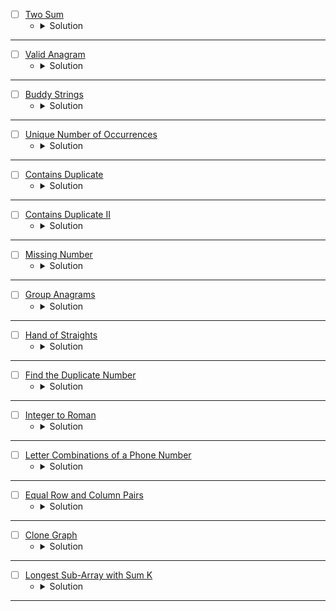 * [ ] [Two Sum](https://leetcode.com/problems/two-sum/description/)
    * <details>
        <summary> Solution </summary>

        ```c++
            class Solution {
            public:
                vector<int> twoSum(vector<int>& nums, int target) {
                    int n = nums.size();
                    vector<int> res;
                    unordered_map<int, int> mp;
                    for(int i = 0; i < n;i++){
                        if(mp.count(target - nums[i]) == 1) {
                            res = {mp[target - nums[i]], i};
                            break;
                        }
                        mp[nums[i]] = i;
                    }
                    return res;
                }
            };
        
    </details>

---



* [ ] [Valid Anagram](https://leetcode.com/problems/valid-anagram/description/)
    * <details>
        <summary> Solution </summary>

        ```c++
            class Solution {
            public:
                bool isAnagram(string s, string t) {
                    unordered_map<char, int>mp;
                    for(auto &ch: s) mp[ch]++;
                    for(auto &ch: t) {
                        mp[ch]--;
                        if(mp[ch] == 0) mp.erase(ch);
                    }
                    return mp.empty();
                }
            };
        
    </details>

---



* [ ] [Buddy Strings](https://leetcode.com/problems/buddy-strings/description/)
    * <details>
        <summary> Solution </summary>

        ```c++
            class Solution {
            public:
                bool buddyStrings(string s, string goal) {
                    int n = s.size(), m = goal.size();
                    if(n != m) 
                        return false;
                    vector<int> indexs;
                    unordered_map<char, int> frq;
                    bool same = false;
                    int dif = 0;
                    for(int i = 0; i < n;i++) {
                        frq[s[i]]++;
                        if(frq[s[i]] > 1) same = true;
                        if(s[i] != goal[i]) {
                            ++dif;
                            indexs.push_back(i);
                        }
                    }
                    if(dif != 2 && dif != 0) return false;
                    else if(dif == 0 && same == true) return true;
                    else if(dif == 0) return false;
                    swap(s[indexs[0]], s[indexs[1]]);
                    return s == goal;
                }
            };
        
    </details>

---



* [ ] [Unique Number of Occurrences](https://leetcode.com/problems/unique-number-of-occurrences/description/)
    * <details>
        <summary> Solution </summary>

        ```c++
            class Solution {
            public:
                bool uniqueOccurrences(vector<int>& arr) {
                    unordered_map<int,int>mp;
                    int frq[1002]{0};
                    for(auto &it: arr)mp[it]++;
                    for(auto &it: mp){
                        if(frq[it.second] >= 1)return false;
                        frq[it.second]++;
                    }
                    return true;
                }
            };
        
    </details>

---




* [ ] [Contains Duplicate](https://leetcode.com/problems/contains-duplicate/description/)
    * <details>
        <summary> Solution </summary>

        ```c++
            class Solution {
            public:
                bool containsDuplicate(vector<int>& nums) {
                    unordered_map<int,int>mp;
                    for(auto &it: nums){
                        int x = ++mp[it];
                        if(x >= 2)return true;
                    }
                    return false;
                }
            };
        
    </details>

---




* [ ] [Contains Duplicate II](https://leetcode.com/problems/contains-duplicate-ii/description/)
    * <details>
        <summary> Solution </summary>

        ```c++
            class Solution {
            public:
                bool containsNearbyDuplicate(vector<int>& nums, int k) {
                    int n = nums.size();
                    unordered_map<int, int> hash;
                    for(int i = 0; i < n;i++) {
                        if(hash.count(nums[i]) && (i - hash[nums[i]]) <= k) return true;
                        hash[nums[i]] = i;
                    }
                    return false;
                }
            };
        
    </details>

---



* [ ] [Missing Number](https://leetcode.com/problems/missing-number/description/)
    * <details>
        <summary> Solution </summary>

        ```c++
            class Solution {
            public:
                int missingNumber(vector<int>& nums) {
                    int n = (int)nums.size();
                    unordered_map<int,int>mp;
                    for(auto &it: nums)mp[it]++;
                    int ans = 0;
                    for(int i = 0; i <= n;i++){
                        if(mp.count(i) == 0){
                            ans = i;
                            break;
                        }
                    }
                    return ans;
                }
            };
        
    </details>

---



* [ ] [Group Anagrams](https://leetcode.com/problems/group-anagrams/description/)
    * <details>
        <summary> Solution </summary>

        ```c++
            class Solution {
            public:
                vector<vector<string>> groupAnagrams(vector<string>& strs) {
                    vector<vector<string>> res;
                    unordered_map<string, vector<string>> mp;
                    for(auto &str: strs) {
                        string cop = str;
                        sort(cop.begin(), cop.end());
                        mp[cop].push_back(str);
                    }
                    for(auto &it: mp) res.push_back(it.second);
                    return res;
                }
            };
        
    </details>

---



* [ ] [Hand of Straights](https://leetcode.com/problems/hand-of-straights/description/)
    * <details>
        <summary> Solution </summary>

        ```c++
            class Solution {
            public:
                bool isNStraightHand(vector<int>& hand, int groupSize) {
                    int n = (int)hand.size();
                    if(n % groupSize != 0)return false;

                    unordered_map<int,int>mp;
                    set<int>st;
                    for(auto &it: hand){
                        mp[it]++;
                        st.insert(it);
                    }
                    
                    bool flag = true;
                    for(auto &it: st){
                        while(mp[it]){
                            for(int i = it; i < it + groupSize;i++){
                                if(mp[i] == 0){
                                    flag = false;
                                    break;
                                }
                                mp[i]--;
                            }
                            if(!flag)break;
                        }
                        if(!flag)break;
                    }
                    return flag;
                }
            };
        
    </details>

---




* [ ] [Find the Duplicate Number](https://leetcode.com/problems/find-the-duplicate-number/)
    * <details>
        <summary> Solution </summary>

        ```c++
            class Solution {
            public:
                int findDuplicate(vector<int>& nums) {
                    unordered_map<int,int>mp;
                    for(auto &it: nums)mp[it]++;
                    int ans = 0;
                    for(auto &it: mp){
                        if(it.second >= 2){
                            ans = it.first;
                            break;
                        }
                    }
                    return ans;
                }
            };
        
    </details>

---




* [ ] [Integer to Roman](https://leetcode.com/problems/integer-to-roman/description/)
    * <details>
        <summary> Solution </summary>

        ```c++
            class Solution {
                void assign(unordered_map<int, string>& hash, set<int>&st) {
                    hash[1] = "I";
                    hash[5] = "V";
                    hash[10] = "X";
                    hash[50] = "L";
                    hash[100] = "C";
                    hash[500] = "D";
                    hash[1000] = "M";
                    hash[4] = "IV";
                    hash[9] = "IX";
                    hash[40] = "XL";
                    hash[90] = "XC";
                    hash[400] = "CD";
                    hash[900] = "CM";
                    st = {1, 4, 5, 9, 10, 40, 50, 90, 100, 400, 500, 900, 1000};
                }
            public:
                string intToRoman(int num) {
                    unordered_map<int, string> hash;
                    set<int>st;
                    string res = "";
                    assign(hash, st);
                    while(num) {
                        auto it = st.upper_bound(num);
                        int n = *prev(it);
                        res += hash[n];
                        num -= n;
                    }
                    return res;
                }
            };
            
    </details>

---




* [ ] [Letter Combinations of a Phone Number](https://leetcode.com/problems/letter-combinations-of-a-phone-number/description/)
    * <details>
        <summary> Solution </summary>

        ```c++
            class Solution {
                void backTrack(int idx, int& n, string digits, string cur, vector<string>& res, unordered_map<char, vector<char>>&mp) {
                    if(idx == n) {
                        if(!cur.empty()) res.push_back(cur);
                        return;
                    }
                    for(auto& ch: mp[digits[idx]]) {
                        backTrack(idx + 1, n, digits, cur + ch, res, mp);
                    }
                }
                void assign(unordered_map<char, vector<char>>&mp) {
                    char cur = '2', idx = 'a';
                    while((cur - '0') < 10) {
                        mp[cur] = {idx, char(idx + 1), char(idx + 2)};
                        idx += 3;
                        if((cur - '0') == 7 || (cur - '0') == 9) mp[cur].push_back(idx++);
                        ++cur;
                    }
                }
            public:
                vector<string> letterCombinations(string digits) {
                    int n = digits.size();
                    vector<string> res;
                    unordered_map<char, vector<char>> mp;
                    assign(mp);
                    backTrack(0, n, digits, "", res, mp);
                    return res;
                }
            };
        
    </details>

---



* [ ] [Equal Row and Column Pairs](https://leetcode.com/problems/equal-row-and-column-pairs/description/)
    * <details>
        <summary> Solution </summary>

        ```c++
            class Solution {
                int mod = 1e9 + 7;
                int fpow(int n, int x) {
                    if(x == 0) return 1;
                    if(x == 1) return n;
                    int ans = fpow(n, x / 2) % mod;
                    ans = 1ll*(ans % mod) * (ans % mod);
                    if(x & 1) ans = 1ll*(ans % mod) * (n % mod);
                    return ans % mod;
                }
                int hashable(vector<int>& v) {
                    int n = v.size();
                    int hashed = 0;
                    for(int i = 0; i < n;i++) {
                        hashed = (hashed % mod) + (1ll*v[i] * (fpow(10, i) % mod));
                        hashed %= mod;
                    }
                    return hashed % mod;
                }
            public:
                int equalPairs(vector<vector<int>>& grid) {
                    int n = grid.size();
                    int m = grid[0].size();
                    int res = 0;
                    unordered_map<int, int> hash;
                    for(int i = 0; i < n;i++) {
                        int hashed = hashable(grid[i]);
                        hash[hashed] += 1;
                    }
                    for(int i = 0; i < m;i++) {
                        vector<int> col;
                        for(int j = 0; j < n;j++)
                            col.push_back(grid[j][i]);
                        int hashed = hashable(col);
                        if(hash.count(hashed) == true)
                            res += hash[hashed];
                    }
                    return res;
                }
            };
        
    </details>

---




* [ ] [Clone Graph](https://leetcode.com/problems/clone-graph/)
    * <details>
        <summary> Solution </summary>

        ```c++
            /*
            // Definition for a Node.
            class Node {
            public:
                int val;
                vector<Node*> neighbors;
                Node() {
                    val = 0;
                    neighbors = vector<Node*>();
                }
                Node(int _val) {
                    val = _val;
                    neighbors = vector<Node*>();
                }
                Node(int _val, vector<Node*> _neighbors) {
                    val = _val;
                    neighbors = _neighbors;
                }
            };
            */

            class Solution {
                Node* dfs(Node* node, unordered_map<Node*, Node*>& clone) {
                    if(node == nullptr) return nullptr;
                    Node* root = new Node(node->val);
                    clone[node] = root;
                    for(auto &child: node->neighbors) {
                        if(clone.count(child) == false)
                            dfs(child, clone);
                    }
                    for(auto &child: node->neighbors)
                        root->neighbors.push_back(clone[child]);
                    return root;
                }
            public:
                Node* cloneGraph(Node* node) {
                    unordered_map<Node*, Node*> clone;
                    return dfs(node, clone);
                }
            };
        
    </details>

---




* [ ] [Longest Sub-Array with Sum K](https://www.geeksforgeeks.org/problems/longest-sub-array-with-sum-k0809/1?page=1&sortBy=submissions)
    * <details>
        <summary> Solution </summary>

        ```c++
            class Solution {
            public:
                int lenOfLongestSubarr(vector<int>& arr, int k) {
                    // code here
                    int n = arr.size(), sum = 0, res = 0;
                    unordered_map<int, int> index;
                    index[0] = -1;
                    for(int i = 0; i < n;i++) {
                        sum += arr[i];
                        int diff = sum - k;
                        if(index.count(diff) == true)
                            res = max(res, i - index[diff]);
                        if(index.count(sum) == false)
                            index[sum] = i;
                    }
                    return res;
                }
            };
        
    </details>

---